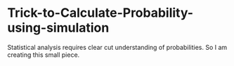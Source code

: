 # Trick-to-Calculate-Probability-using-simulation
Statistical analysis requires clear cut understanding of probabilities. So I am creating this small piece.

